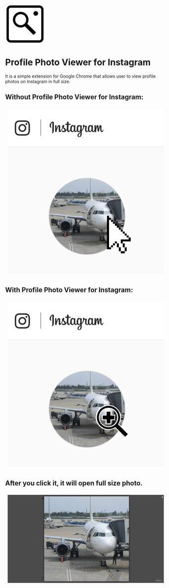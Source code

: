 <img src="icon128.png" style="margin:32px 0 0 0" width="128">

# Profile Photo Viewer for Instagram
It is a simple extension for Google Chrome that allows user to view profile photos on Instagram in full size.

## Without Profile Photo Viewer for Instagram:
<img src="docs/no_ppvfi.png" style="margin:8px">

## With Profile Photo Viewer for Instagram:
<img src="docs/with_ppvfi.png" style="margin:8px">

## After you click it, it will open full size photo.
<img src="docs/opened.png" style="margin:8px">
